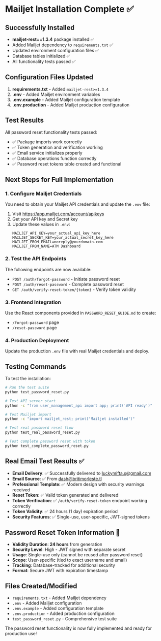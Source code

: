 # Mailjet Installation Complete ✅

## Successfully Installed
- **mailjet-rest==1.3.4** package installed ✅
- Added Mailjet dependency to `requirements.txt` ✅
- Updated environment configuration files ✅
- Database tables initialized ✅
- All functionality tests passed ✅

## Configuration Files Updated
1. **requirements.txt** - Added `mailjet-rest>=1.3.4`
2. **.env** - Added Mailjet environment variables
3. **.env.example** - Added Mailjet configuration template
4. **.env.production** - Added Mailjet production configuration

## Test Results
All password reset functionality tests passed:
- ✅ Package imports work correctly
- ✅ Token generation and verification working
- ✅ Email service initializes properly
- ✅ Database operations function correctly
- ✅ Password reset tokens table created and functional

## Next Steps for Full Implementation

### 1. Configure Mailjet Credentials
You need to obtain your Mailjet API credentials and update the `.env` file:

1. Visit https://app.mailjet.com/account/apikeys
2. Get your API key and Secret key
3. Update these values in `.env`:
   ```
   MAILJET_API_KEY=your_actual_api_key_here
   MAILJET_SECRET_KEY=your_actual_secret_key_here
   MAILJET_FROM_EMAIL=noreply@yourdomain.com
   MAILJET_FROM_NAME=ATM Dashboard
   ```

### 2. Test the API Endpoints
The following endpoints are now available:
- `POST /auth/forgot-password` - Initiate password reset
- `POST /auth/reset-password` - Complete password reset
- `GET /auth/verify-reset-token/{token}` - Verify token validity

### 3. Frontend Integration
Use the React components provided in `PASSWORD_RESET_GUIDE.md` to create:
- `/forgot-password` page
- `/reset-password` page

### 4. Production Deployment
Update the production `.env` file with real Mailjet credentials and deploy.

## Testing Commands
To test the installation:
```bash
# Run the test suite
python test_password_reset.py

# Test API server start
python -c "from user_management_api import app; print('API ready')"

# Test Mailjet import
python -c "import mailjet_rest; print('Mailjet installed')"

# Test real password reset flow
python test_real_password_reset.py

# Test complete password reset with token
python test_complete_password_reset.py
```

## Real Email Test Results ✅
- **Email Delivery**: ✅ Successfully delivered to luckymifta.s@gmail.com
- **Email Source**: ✅ From dash@britimorleste.tl 
- **Professional Template**: ✅ Modern design with security warnings received
- **Reset Token**: ✅ Valid token generated and delivered
- **Token Verification**: ✅ `/auth/verify-reset-token` endpoint working correctly
- **Token Validity**: ✅ 24 hours (1 day) expiration period
- **Security Features**: ✅ Single-use, user-specific, JWT-signed tokens

## Password Reset Token Information 🔐
- **Validity Duration**: **24 hours** from generation
- **Security Level**: High - JWT signed with separate secret
- **Usage**: Single-use only (cannot be reused after password reset)
- **Scope**: User-specific (tied to exact username and email)
- **Tracking**: Database-tracked for additional security
- **Format**: Secure JWT with expiration timestamp

## Files Created/Modified
- `requirements.txt` - Added Mailjet dependency
- `.env` - Added Mailjet configuration
- `.env.example` - Added configuration template
- `.env.production` - Added production configuration
- `test_password_reset.py` - Comprehensive test suite

The password reset functionality is now fully implemented and ready for production use!
